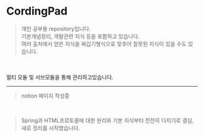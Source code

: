 # CordingPad

> 개인 공부용 repository입니다.<br/>
> 기본개념정리, 개발관련 지식 등을 포함하고 있습니다.<br/>
> 여러 출처에서 얻은 지식을 짜깁기형식으로 맞추어 잘못된 지식이 있을 수도 있습니다.<br/>

<br/>
<br/>
멀티 모듈 및 서브모듈을 통해 관리하고있습니다.

---
> notion 페이지 작성중

<br/>

> Spring과 HTML프로토콜에 대한 원리와 기본 지식부터 천천히 다지기로 결심, 새로 정리를 시작했습니다.
